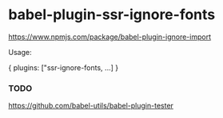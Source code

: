 # babel-plugin-ssr-ignore-fonts

https://www.npmjs.com/package/babel-plugin-ignore-import

Usage:

{
  plugins: ["ssr-ignore-fonts, ...]
}

### TODO
https://github.com/babel-utils/babel-plugin-tester
